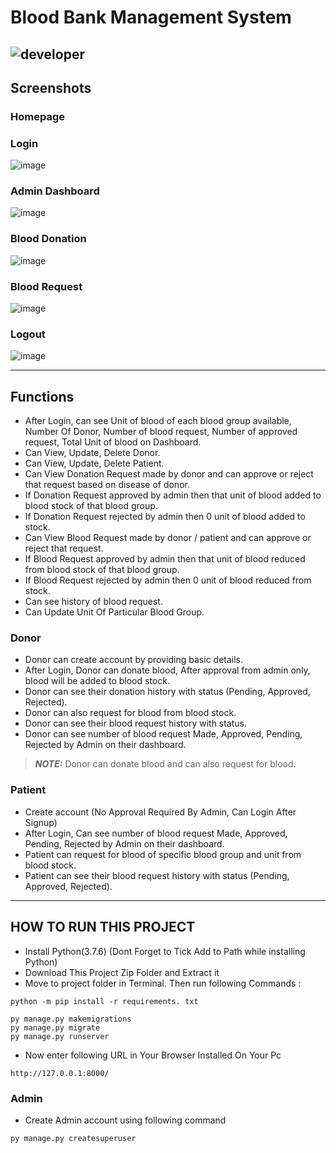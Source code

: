 # Blood Bank Management System
![developer](https://img.shields.io/badge/Developed%20By%20%3A-Mainak%20Chaudhuri-blue)
---
## Screenshots
### Homepage

### Login
![image](https://user-images.githubusercontent.com/64016811/210081605-15ae6581-85c6-45c9-a670-2e58141a710b.png)

### Admin Dashboard
![image](https://user-images.githubusercontent.com/64016811/210081691-68bb90da-86dd-469f-8924-ef8fb7bb2880.png)

### Blood Donation
![image](https://user-images.githubusercontent.com/64016811/210081893-8b795b12-b182-4b33-8a65-f807a9b9320c.png)

### Blood Request
![image](https://user-images.githubusercontent.com/64016811/210081803-12bbd71b-be42-4e51-a7ca-b2b217eff110.png)

### Logout
![image](https://user-images.githubusercontent.com/64016811/210081732-7c3815e7-20f4-4417-b325-de639de98ec8.png)

---
## Functions

- After Login, can see Unit of blood of each blood group available, Number Of Donor, Number of blood request, Number of approved request, Total Unit of blood on Dashboard.
- Can View, Update, Delete Donor.
- Can View, Update, Delete Patient.
- Can View Donation Request made by donor and can approve or reject that request based on disease of donor.
- If Donation Request approved by admin then that unit of blood added to blood stock of that blood group.
- If Donation Request rejected by admin then 0 unit of blood added to stock.
- Can View Blood Request made by donor / patient and can approve or reject that request.
- If Blood Request approved by admin then that unit of blood reduced from blood stock of that blood group.
- If Blood Request rejected by admin then 0 unit of blood reduced from stock.
- Can see history of blood request.
- Can Update Unit Of Particular Blood Group.


### Donor
- Donor can create account by providing basic details.
- After Login, Donor can donate blood, After approval from admin only, blood will be added to blood stock.
- Donor can see their donation history with status (Pending, Approved, Rejected).
- Donor can also request for blood from blood stock.
- Donor can see their blood request history with status.
- Donor can see number of blood request Made, Approved, Pending, Rejected by Admin on their dashboard.
> **_NOTE:_**  Donor can donate blood and can also request for blood.

### Patient
- Create account (No Approval Required By Admin, Can Login After Signup)
- After Login, Can see number of blood request Made, Approved, Pending, Rejected by Admin on their dashboard.
- Patient can request for blood of specific blood group and unit from blood stock.
- Patient can see their blood request history with status (Pending, Approved, Rejected).

---

## HOW TO RUN THIS PROJECT
- Install Python(3.7.6) (Dont Forget to Tick Add to Path while installing Python)
- Download This Project Zip Folder and Extract it
- Move to project folder in Terminal. Then run following Commands :

```
python -m pip install -r requirements. txt
```

```
py manage.py makemigrations
py manage.py migrate
py manage.py runserver
```
- Now enter following URL in Your Browser Installed On Your Pc
```
http://127.0.0.1:8000/
```

### Admin
- Create Admin account using following command
```
py manage.py createsuperuser
```

